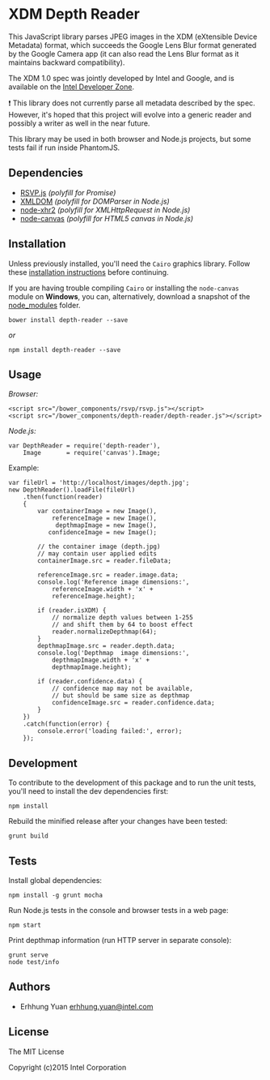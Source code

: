 XDM Depth Reader
================

This JavaScript library parses JPEG images in the XDM (eXtensible Device Metadata)
format, which succeeds the Google Lens Blur format generated by the Google Camera
app (it can also read the Lens Blur format as it maintains backward compatibility).

The XDM 1.0 spec was jointly developed by Intel and Google, and is available on the
[Intel Developer Zone](https://software.intel.com/en-us/articles/the-extensible-device-metadata-xdm-specification-version-10).

:exclamation: This library does not currently parse all metadata described by the
spec. However, it's hoped that this project will evolve into a generic reader and
possibly a writer as well in the near future.

This library may be used in both browser and Node.js projects, but some tests fail
if run inside PhantomJS.

## Dependencies

 - [RSVP.js](https://github.com/tildeio/rsvp.js) *(polyfill for Promise)*
 - [XMLDOM](https://github.com/jindw/xmldom) *(polyfill for DOMParser in Node.js)*
 - [node-xhr2](https://github.com/pwnall/node-xhr2) *(polyfill for XMLHttpRequest in Node.js)*
 - [node-canvas](https://github.com/Automattic/node-canvas) *(polyfill for HTML5 canvas in Node.js)*

## Installation

Unless previously installed, you'll need the `Cairo` graphics library.
Follow these [installation instructions](https://github.com/LearnBoost/node-canvas/wiki/_pages)
before continuing.

If you are having trouble compiling `Cairo` or installing the `node-canvas`
module on **Windows**, you can, alternatively, download a snapshot of the
[node_modules](http://storage.realsense.photo/projects/depth-reader-js/node_modules_windows.zip)
folder.

    bower install depth-reader --save

*or*

    npm install depth-reader --save

## Usage

*Browser:*

    <script src="/bower_components/rsvp/rsvp.js"></script>
    <script src="/bower_components/depth-reader/depth-reader.js"></script>

*Node.js:*

    var DepthReader = require('depth-reader'),
        Image       = require('canvas').Image;

Example:

    var fileUrl = 'http://localhost/images/depth.jpg';
    new DepthReader().loadFile(fileUrl)
        .then(function(reader)
        {
            var containerImage = new Image(),
                referenceImage = new Image(),
                 depthmapImage = new Image(),
               confidenceImage = new Image();

            // the container image (depth.jpg)
            // may contain user applied edits
            containerImage.src = reader.fileData;

            referenceImage.src = reader.image.data;
            console.log('Reference image dimensions:',
                referenceImage.width + 'x' +
                referenceImage.height);

            if (reader.isXDM) {
                // normalize depth values between 1-255
                // and shift them by 64 to boost effect
                reader.normalizeDepthmap(64);
            }
            depthmapImage.src = reader.depth.data;
            console.log('Depthmap  image dimensions:',
                depthmapImage.width + 'x' +
                depthmapImage.height);

            if (reader.confidence.data) {
                // confidence map may not be available,
                // but should be same size as depthmap
                confidenceImage.src = reader.confidence.data;
            }
        })
        .catch(function(error) {
            console.error('loading failed:', error);
        });

## Development

To contribute to the development of this package and to run the
unit tests, you'll need to install the dev dependencies first:

    npm install

Rebuild the minified release after your changes have been tested:

    grunt build

## Tests

Install global dependencies:

    npm install -g grunt mocha

Run Node.js tests in the console and browser tests in a web page:

    npm start

Print depthmap information (run HTTP server in separate console):

    grunt serve
    node test/info

## Authors

  - Erhhung Yuan <erhhung.yuan@intel.com>

## License

The MIT License

Copyright (c)2015 Intel Corporation

